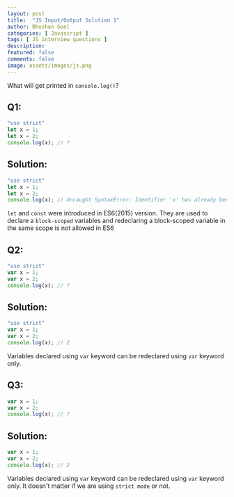 ```yaml
---
layout: post
title:  "JS Input/Output Solution 1"
author: Bhushan Goel
categories: [ Javascript ]
tags: [ JS interview questions ]
description:
featured: false
comments: false
image: assets/images/js.png
---
```


What will get printed in `console.log()`?

## Q1:

```javascript
"use strict"
let x = 1;
let x = 2;
console.log(x); // ?
```

## Solution:

```javascript
"use strict"
let x = 1;
let x = 2;
console.log(x); // Uncaught SyntaxError: Identifier 'x' has already been declared
```

`let` and `const` were introduced in ES6\(2015\) version. They are used to declare a `block-scoped` variables and redeclaring a block-scoped variable in the same scope is not allowed in ES6

## Q2:

```javascript
"use strict"
var x = 1;
var x = 2;
console.log(x); // ?
```

## Solution:

```javascript
"use strict"
var x = 1;
var x = 2;
console.log(x); // 2
```

Variables declared using `var` keyword can be redeclared using `var` keyword only.

## Q3:

```javascript
var x = 1;
var x = 2;
console.log(x); // ?
```

## Solution:

```javascript
var x = 1;
var x = 2;
console.log(x); // 2
```

Variables declared using `var` keyword can be redeclared using `var` keyword only. It doesn't matter if we are using `strict mode` or not.

